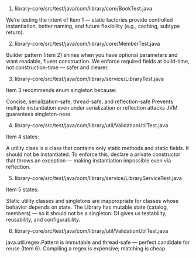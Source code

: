 1. library-core/src/test/java/com/library/core/BookTest.java

We’re testing the intent of Item 1 — static factories provide controlled instantiation, better naming, and future flexibility (e.g., caching, subtype return).

2. library-core/src/test/java/com/library/core/MemberTest.java

Builder pattern (Item 2) shines when you have optional parameters and want readable, fluent construction.
We enforce required fields at build-time, not construction-time — safer and clearer.

3. library-core/src/test/java/com/library/service/LibraryTest.java

Item 3 recommends enum singleton because: 

Concise, serialization-safe, thread-safe, and reflection-safe
Prevents multiple instantiation even under serialization or reflection attacks
JVM guarantees singleton-ness

4. library-core/src/test/java/com/library/util/ValidationUtilTest.java

Item 4 states: 

A utility class is a class that contains only static methods and static fields. It should not be instantiated.
To enforce this, declare a private constructor that throws an exception — making instantiation impossible even via reflection. 

5. library-core/src/test/java/com/library/service/LibraryServiceTest.java

Item 5 states: 

Static utility classes and singletons are inappropriate for classes whose behavior depends on state.
The Library has mutable state (catalog, members) — so it should not be a singleton.
DI gives us testability, reusability, and configurability.

6. library-core/src/test/java/com/library/util/ValidationUtilTest.java

java.util.regex.Pattern is immutable and thread-safe — perfect candidate for reuse (Item 6).
Compiling a regex is expensive; matching is cheap. 